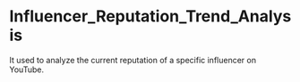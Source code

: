 # Influencer_Reputation_Trend_Analysis
It used to analyze the current reputation of a specific influencer on YouTube.
